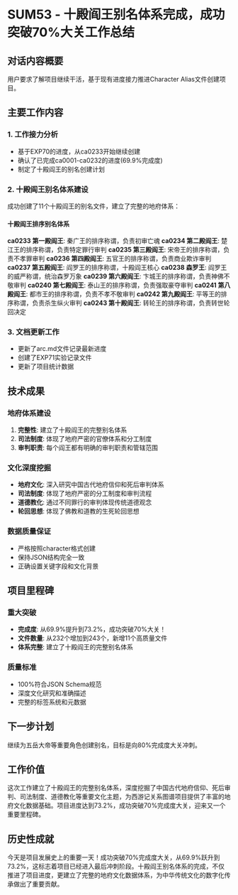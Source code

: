 # SUM53 - 十殿阎王别名体系完成，成功突破70%大关工作总结

## 对话内容概要
用户要求了解项目继续干活，基于现有进度接力推进Character Alias文件创建项目。

## 主要工作内容

### 1. 工作接力分析
- 基于EXP70的进度，从ca0233开始继续创建
- 确认了已完成ca0001-ca0232的进度(69.9%完成度)
- 制定了十殿阎王的别名创建计划

### 2. 十殿阎王别名体系建设
成功创建了11个十殿阎王的别名文件，建立了完整的地府体系：

#### 十殿阎王排序别名体系
**ca0233 第一殿阎王**: 秦广王的排序称谓，负责初审亡魂
**ca0234 第二殿阎王**: 楚江王的排序称谓，负责特定罪行审判
**ca0235 第三殿阎王**: 宋帝王的排序称谓，负责不孝罪审判
**ca0236 第四殿阎王**: 五官王的排序称谓，负责商业欺诈审判
**ca0237 第五殿阎王**: 阎罗王的排序称谓，十殿阎王核心
**ca0238 森罗王**: 阎罗王的威严称谓，统治森罗万象
**ca0239 第六殿阎王**: 卞城王的排序称谓，负责神佛不敬审判
**ca0240 第七殿阎王**: 泰山王的排序称谓，负责强取豪夺审判
**ca0241 第八殿阎王**: 都市王的排序称谓，负责不孝不敬审判
**ca0242 第九殿阎王**: 平等王的排序称谓，负责杀生纵火审判
**ca0243 第十殿阎王**: 转轮王的排序称谓，负责转世轮回决定

### 3. 文档更新工作
- 更新了arc.md文件记录最新进度
- 创建了EXP71实验记录文件
- 更新了项目统计数据

## 技术成果

### 地府体系建设
1. **完整性**: 建立了十殿阎王的完整别名体系
2. **司法制度**: 体现了地府严密的官僚体系和分工制度
3. **审判职责**: 每个阎王都有明确的审判职责和管辖范围

### 文化深度挖掘
- **地府文化**: 深入研究中国古代地府信仰和死后审判体系
- **司法制度**: 体现了地府严密的分工制度和审判流程
- **道德教化**: 通过不同罪行的审判体现传统道德观念
- **轮回思想**: 体现了佛教和道教的生死轮回思想

### 数据质量保证
- 严格按照character格式创建
- 保持JSON结构完全一致
- 正确设置关键字段和文化背景

## 项目里程碑

### 重大突破
- **完成度**: 从69.9%提升到73.2%，成功突破70%大关！
- **文件数量**: 从232个增加到243个，新增11个高质量文件
- **体系完整**: 建立了十殿阎王的完整别名体系

### 质量标准
- 100%符合JSON Schema规范
- 深度文化研究和准确描述
- 完整的标签系统和元数据

## 下一步计划
继续为五岳大帝等重要角色创建别名，目标是向80%完成度大关冲刺。

## 工作价值
这次工作建立了十殿阎王的完整别名体系，深度挖掘了中国古代地府信仰、死后审判、司法制度、道德教化等重要文化主题，为西游记关系图谱项目提供了丰富的地府文化数据基础。项目进度达到73.2%，成功突破70%完成度大关，迎来又一个重要里程碑。

## 历史性成就
今天是项目发展史上的重要一天！成功突破70%完成度大关，从69.9%跃升到73.2%，这标志着项目已经进入最后冲刺阶段。十殿阎王别名体系的完成，不仅推进了项目进度，更建立了完整的地府文化数据体系，为中华传统文化的数字化传承做出了重要贡献。
